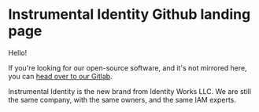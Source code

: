 # Instrumental Identity Github landing page

Hello! 

If you're looking for our open-source software, and it's not mirrored here, you can [head over to our Gitlab](https://git.identityworksllc.com/).

Instrumental Identity is the new brand from Identity Works LLC. We are still the same company, with the same owners, and the same IAM experts.
